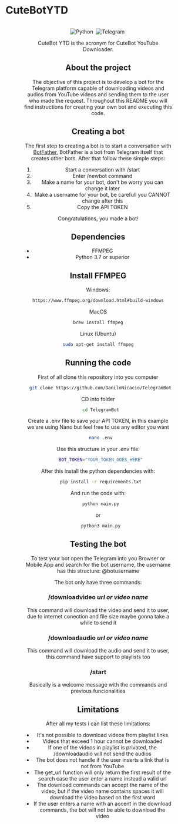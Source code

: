 # CuteBotYTD

<div style="display: flex; justify-content: center;">
<div style="width: 80%;">
<div style="text-align: center">

![Python](https://img.shields.io/badge/python-%233776AB.svg?style=for-the-badge&logo=python&logoColor=white)&nbsp;
![Telegram](https://img.shields.io/badge/Telegram-2CA5E0?style=flat-squeare&logo=telegram&logoColor=white)&nbsp;

CuteBot YTD is the acronym for CuteBot YouTube Downloader.

## About the project
The objective of this project is to develop a bot for the Telegram platform capable of downloading videos and
audios from YouTube videos and sending them to the user who made the request. Throughout this README you will 
find instructions for creating your own bot and executing this code.

## Creating a bot
The first step to creating a bot is to start a conversation with [BotFather](https://telegram.me/BotFather),
BotFather is a bot from Telegram itself that creates other bots.
After that follow these simple steps:

1. Start a conversation with /start
2. Enter /newbot command
3. Make a name for your bot, don't be worry you can change it later
4. Make a username for your bot, be carefull you CANNOT change after this
5. Copy the API TOKEN

Congratulations, you made a bot!

## Dependencies

- FFMPEG
- Python 3.7 or superior

## Install FFMPEG

Windows:
```sh
https://www.ffmpeg.org/download.html#build-windows
```

MacOS
```sh
brew install ffmpeg
``` 

Linux (Ubuntu)
```sh
sudo apt-get install ffmpeg
``` 

## Running the code
First of all clone this repository into you computer

```sh 
  git clone https://github.com/DaniloNicacio/TelegramBot.git
```

CD into folder

```sh
  cd TelegramBot
```

Create a .env file to save your API TOKEN, in this example we are using Nano but feel free to use any editor you want

```sh
  nano .env
```

Use this structure in your .env file:

```sh
  BOT_TOKEN="YOUR_TOKEN_GOES_HERE"
```

After this install the python dependencies with:

```sh
  pip install -r requirements.txt
```

And run the code with:

```sh
  python main.py
```

or

```sh
  python3 main.py
```

## Testing the bot

To test your bot open the Telegram into you Browser or Mobile App and search for the bot username,
the username has this structure: @botusername

The bot only have three commands:

### /downloadvideo <i>url or video name</i>
This command will download the video and send it to user, due to internet conection and file size maybe gonna take a while to send it

### /downloadaudio <i>url or video name</i>
This command will download the audio and send it to user, this command have support to playlists too

### /start
Basically is a welcome message with the commands and previous funcionalities

## Limitations

After all my tests i can list these limitations:

- It's not possible to download videos from playlist links
- Videos that exceed 1 hour cannot be downloaded
- If one of the videos in playlist is privated, the /downloadaudio will not send the audios
- The bot does not handle if the user inserts a link that is not from YouTube
- The get_url function will only return the first result of the search case the user enter a name instead a valid url
- The download commands can accept the name of the video, but if the video name contains spaces it will download the video based on the first word
- If the user enters a name with an accent in the download commands, the bot will not be able to download the video
